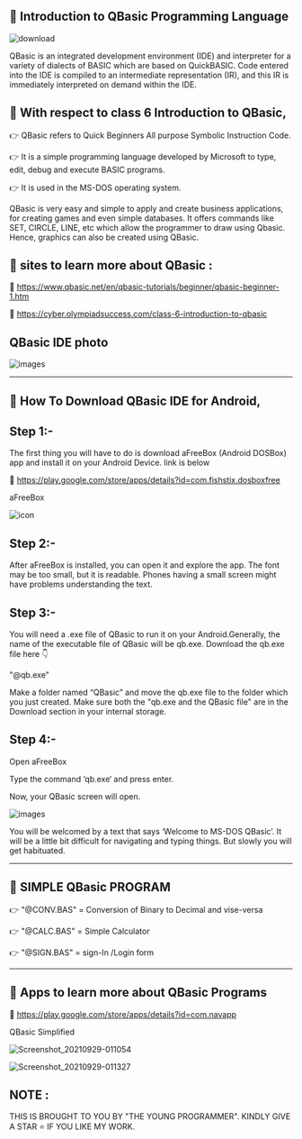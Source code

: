 📝 Introduction to QBasic Programming Language 
----------

![download](https://user-images.githubusercontent.com/79866006/135181094-8ce2f060-88c5-4a41-88b0-5b591edf2982.png)


QBasic is an integrated development environment (IDE) and interpreter for a variety of dialects of BASIC which are based on QuickBASIC.
Code entered into the IDE is compiled to an intermediate representation (IR), and this IR is immediately interpreted on demand within the IDE.

📝  With respect to class 6 Introduction to QBasic, 
-----

👉  QBasic refers to Quick Beginners All purpose Symbolic Instruction Code. 

👉  It is a simple programming language developed by Microsoft to type, edit, debug and execute BASIC programs.

👉  It is used in the MS-DOS operating system.


QBasic is very easy and simple to apply and create business applications, for creating games and even simple databases.
It offers commands like SET, CIRCLE, LINE, etc which allow the programmer to draw using Qbasic.
Hence, graphics can also be created using QBasic.

📝  sites to learn more about QBasic :
---

🔗 https://www.qbasic.net/en/qbasic-tutorials/beginner/qbasic-beginner-1.htm

🔗 https://cyber.olympiadsuccess.com/class-6-introduction-to-qbasic


QBasic IDE photo 
---

![images](https://user-images.githubusercontent.com/79866006/135179224-987800b3-e17d-4e4c-a929-bb571a4c6476.png)

________________________________________________

📝  How  To Download QBasic IDE for Android, 
----

Step 1:-
---

The first thing you will have to do is download aFreeBox (Android DOSBox) app and install it on your Android Device. link is below 

🔗 https://play.google.com/store/apps/details?id=com.fishstix.dosboxfree

aFreeBox

![icon](https://user-images.githubusercontent.com/79866006/135179756-66d979c9-853d-4c07-bf33-a462b181f965.png)

Step 2:-
--

After aFreeBox is installed, you can open it and explore the app.
The font may be too small, but it is readable. 
Phones having a small screen might have problems understanding the text.

Step 3:-
---

You will need a .exe file of QBasic to run it on your Android.Generally, the name of the executable file of QBasic will be qb.exe. 
Download the qb.exe file here 👇

"@qb.exe"

Make a folder named “QBasic” and move the qb.exe file to the folder which you just created.
Make sure both the "qb.exe and the QBasic file" are in the Download section in your internal storage. 

Step 4:-
---

Open aFreeBox

Type the command ‘qb.exe‘ and press enter.

Now, your QBasic screen will open. 

![images](https://user-images.githubusercontent.com/79866006/135181052-e5202990-ee60-4947-9f33-ed68d752b32b.png)

You will be welcomed by a text that says ‘Welcome to MS-DOS QBasic’. 
It will be a little bit difficult for navigating and typing things.
But slowly you will get habituated. 

________________________________________________

📝   SIMPLE QBasic PROGRAM 
----

👉  "@CONV.BAS" = Conversion of Binary to Decimal and vise-versa 

👉  "@CALC.BAS" = Simple Calculator 

👉  "@SIGN.BAS" = sign-In /Login form

_________________________________________________



📝   Apps to learn more about QBasic Programs 
------

🔗 https://play.google.com/store/apps/details?id=com.navapp

QBasic Simplified 

![Screenshot_20210929-011054](https://user-images.githubusercontent.com/79866006/135181895-63374998-1156-4b46-b4d0-f43e3b2e0f23.jpg)

![Screenshot_20210929-011327](https://user-images.githubusercontent.com/79866006/135182104-8d285a1a-4fa3-45f6-8f9e-7db558409b68.jpg)

NOTE :
----

THIS IS BROUGHT TO YOU BY "THE YOUNG PROGRAMMER".
KINDLY GIVE A STAR ⭐ IF YOU LIKE MY WORK.
